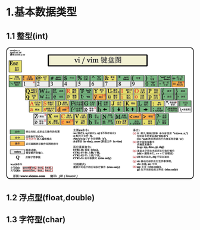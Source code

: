 # 1.基本数据类型
## 1.1 整型(int)
![alt text](./datas/20150927002138679.jpeg)
## 1.2 浮点型(float,double)
## 1.3 字符型(char)

